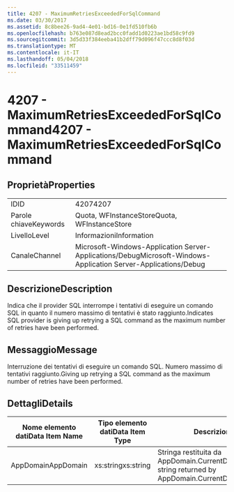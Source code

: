 ```yaml
---
title: 4207 - MaximumRetriesExceededForSqlCommand
ms.date: 03/30/2017
ms.assetid: 8c8bee26-9ad4-4e01-bd16-0e1fd510fb6b
ms.openlocfilehash: b763e087d8ead2bcc0fadd1d0223ae1bd58c9fd9
ms.sourcegitcommit: 3d5d33f384eeba41b2dff79d096f47ccc8d8f03d
ms.translationtype: MT
ms.contentlocale: it-IT
ms.lasthandoff: 05/04/2018
ms.locfileid: "33511459"
---
```

# <a name="4207---maximumretriesexceededforsqlcommand"></a><span data-ttu-id="51731-102">4207 - MaximumRetriesExceededForSqlCommand</span><span class="sxs-lookup"><span data-stu-id="51731-102">4207 - MaximumRetriesExceededForSqlCommand</span></span>
## <a name="properties"></a><span data-ttu-id="51731-103">Proprietà</span><span class="sxs-lookup"><span data-stu-id="51731-103">Properties</span></span>  
  
|||  
|-|-|  
|<span data-ttu-id="51731-104">ID</span><span class="sxs-lookup"><span data-stu-id="51731-104">ID</span></span>|<span data-ttu-id="51731-105">4207</span><span class="sxs-lookup"><span data-stu-id="51731-105">4207</span></span>|  
|<span data-ttu-id="51731-106">Parole chiave</span><span class="sxs-lookup"><span data-stu-id="51731-106">Keywords</span></span>|<span data-ttu-id="51731-107">Quota, WFInstanceStore</span><span class="sxs-lookup"><span data-stu-id="51731-107">Quota, WFInstanceStore</span></span>|  
|<span data-ttu-id="51731-108">Livello</span><span class="sxs-lookup"><span data-stu-id="51731-108">Level</span></span>|<span data-ttu-id="51731-109">Informazioni</span><span class="sxs-lookup"><span data-stu-id="51731-109">Information</span></span>|  
|<span data-ttu-id="51731-110">Canale</span><span class="sxs-lookup"><span data-stu-id="51731-110">Channel</span></span>|<span data-ttu-id="51731-111">Microsoft-Windows-Application Server-Applications/Debug</span><span class="sxs-lookup"><span data-stu-id="51731-111">Microsoft-Windows-Application Server-Applications/Debug</span></span>|  
  
## <a name="description"></a><span data-ttu-id="51731-112">Descrizione</span><span class="sxs-lookup"><span data-stu-id="51731-112">Description</span></span>  
 <span data-ttu-id="51731-113">Indica che il provider SQL interrompe i tentativi di eseguire un comando SQL in quanto il numero massimo di tentativi è stato raggiunto.</span><span class="sxs-lookup"><span data-stu-id="51731-113">Indicates SQL provider is giving up retrying a SQL command as the maximum number of retries have been performed.</span></span>  
  
## <a name="message"></a><span data-ttu-id="51731-114">Messaggio</span><span class="sxs-lookup"><span data-stu-id="51731-114">Message</span></span>  
 <span data-ttu-id="51731-115">Interruzione dei tentativi di eseguire un comando SQL. Numero massimo di tentativi raggiunto.</span><span class="sxs-lookup"><span data-stu-id="51731-115">Giving up retrying a SQL command as the maximum number of retries have been performed.</span></span>  
  
## <a name="details"></a><span data-ttu-id="51731-116">Dettagli</span><span class="sxs-lookup"><span data-stu-id="51731-116">Details</span></span>  
  
|<span data-ttu-id="51731-117">Nome elemento dati</span><span class="sxs-lookup"><span data-stu-id="51731-117">Data Item Name</span></span>|<span data-ttu-id="51731-118">Tipo elemento dati</span><span class="sxs-lookup"><span data-stu-id="51731-118">Data Item Type</span></span>|<span data-ttu-id="51731-119">Descrizione</span><span class="sxs-lookup"><span data-stu-id="51731-119">Description</span></span>|  
|--------------------|--------------------|-----------------|  
|<span data-ttu-id="51731-120">AppDomain</span><span class="sxs-lookup"><span data-stu-id="51731-120">AppDomain</span></span>|<span data-ttu-id="51731-121">xs:string</span><span class="sxs-lookup"><span data-stu-id="51731-121">xs:string</span></span>|<span data-ttu-id="51731-122">Stringa restituita da AppDomain.CurrentDomain.FriendlyName.</span><span class="sxs-lookup"><span data-stu-id="51731-122">The string returned by AppDomain.CurrentDomain.FriendlyName.</span></span>|
